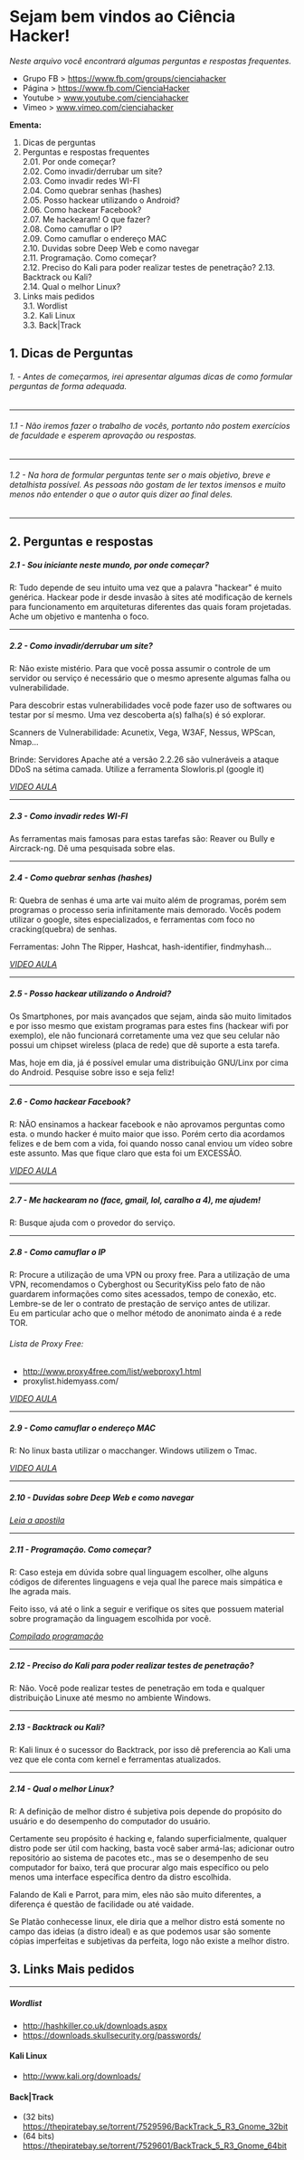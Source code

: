 # Sejam bem vindos ao Ciência Hacker!  
*Neste arquivo você encontrará algumas perguntas e respostas frequentes.*

* Grupo FB > https://www.fb.com/groups/cienciahacker
* Página > https://www.fb.com/CienciaHacker
* Youtube > www.youtube.com/cienciahacker
* Vimeo > www.vimeo.com/cienciahacker

**Ementa:**
1) Dicas de perguntas  
2) Perguntas e respostas frequentes  
    2.01. Por onde começar?  
    2.02. Como invadir/derrubar um site?  
    2.03. Como invadir redes WI-FI  
    2.04. Como quebrar senhas (hashes)  
    2.05. Posso hackear utilizando o Android?  
    2.06. Como hackear Facebook?  
    2.07. Me hackearam! O que fazer?  
    2.08. Como camuflar o IP?  
    2.09. Como camuflar o endereço MAC  
    2.10. Duvidas sobre Deep Web e como navegar  
    2.11. Programação. Como começar?  
    2.12. Preciso do Kali para poder realizar testes de penetração?
    2.13. Backtrack ou Kali?  
    2.14. Qual o melhor Linux?  
3) Links mais pedidos  
    3.1. Wordlist  
    3.2. Kali Linux  
    3.3. Back|Track  
 
## 1. Dicas de Perguntas  
###### 1. - Antes de começarmos, irei apresentar algumas dicas de como formular perguntas de forma adequada.

------------------------------------------------------------------------------
###### 1.1 - Não iremos fazer o trabalho de vocês, portanto não postem exercícios de faculdade e esperem aprovação ou respostas.
------------------------------------------------------------------------------

###### 1.2 - Na hora de formular perguntas tente ser o mais objetivo, breve e detalhista possível. As pessoas não gostam de ler textos imensos e muito menos não entender o que o autor quis dizer ao final deles.
------------------------------------------------------------------------------
## 2. Perguntas e respostas
##### 2.1 - Sou iniciante neste mundo, por onde começar?
 
R: Tudo depende de seu intuito uma vez que a palavra "hackear" é muito
genérica. Hackear pode ir desde invasão à sites até modificação de kernels
para funcionamento em arquiteturas diferentes das quais foram projetadas. Ache um objetivo e mantenha o foco.
 
--------------------------------------------------------------------------------
##### 2.2 - Como invadir/derrubar um site?
 
R: Não existe mistério. Para que você possa assumir o controle de um servidor ou serviço é necessário que o mesmo apresente algumas falha ou vulnerabilidade.  
 
Para descobrir estas vulnerabilidades você pode fazer uso de softwares ou
testar por sí mesmo. Uma vez descoberta a(s) falha(s) é só explorar.  
 
Scanners de Vulnerabilidade: Acunetix, Vega, W3AF, Nessus, WPScan, Nmap...
 
Brinde: Servidores Apache até a versão 2.2.26 são vulneráveis a ataque DDoS
na sétima camada. Utilize a ferramenta Slowloris.pl (google it)

*[VIDEO AULA](http://youtu.be/4oAmUnnSwJs?list=UUZPg5KlsbPsbxX3YQ_y_kRQ)*

------------------------------------------------------------------------------
##### 2.3 - Como invadir redes WI-FI  
 
As ferramentas mais famosas para estas tarefas são: Reaver ou Bully e Aircrack-ng. Dê uma pesquisada sobre elas.
 
------------------------------------------------------------------------------
##### 2.4 - Como quebrar senhas (hashes)
 
R: Quebra de senhas é uma arte vai muito além de programas, porém sem programas o processo seria infinitamente mais demorado. Vocês podem utilizar o google, sites especializados, e ferramentas com foco no cracking(quebra) de senhas.  
 
Ferramentas: John The Ripper, Hashcat, hash-identifier, findmyhash...

*[VIDEO AULA](http://youtu.be/N7kR0ttcrxY?list=UUZPg5KlsbPsbxX3YQ_u_kRQ)*

------------------------------------------------------------------------------
##### 2.5 - Posso hackear utilizando o Android?  
 
Os Smartphones, por mais avançados que sejam, ainda são muito limitados e
por isso mesmo que existam programas para estes fins (hackear wifi por
exemplo), ele não funcionará corretamente uma vez que seu celular não possui
um chipset wireless (placa de rede) que dê suporte a esta tarefa.

Mas, hoje em dia, já é possível emular uma distribuição GNU/Linx por cima do Android. Pesquise sobre isso e seja feliz!
 
------------------------------------------------------------------------------
##### 2.6 - Como hackear Facebook?  
 
R: NÃO ensinamos a hackear facebook e não aprovamos perguntas como esta.
o mundo hacker é muito maior que isso. Porém certo dia acordamos felizes e de bem com a vida, foi quando nosso canal enviou um vídeo sobre este assunto.
Mas que fique claro que esta foi um EXCESSÃO.  

*[VIDEO AULA](https://youtu.be/37Sgx5r93kM)*

------------------------------------------------------------------------------
##### 2.7 - Me hackearam no (face, gmail, lol, caralho a 4), me ajudem!  
 
R: Busque ajuda com o provedor do serviço.
 
------------------------------------------------------------------------------
##### 2.8 - Como camuflar o IP  
 
R: Procure a utilização de uma VPN ou proxy free. Para a utilização de uma
VPN, recomendamos o Cyberghost ou SecurityKiss pelo fato de não guardarem
informações como sites acessados, tempo de conexão, etc. Lembre-se de ler o
contrato de prestação de serviço antes de utilizar.  
Eu em particular acho que o melhor método de anonimato ainda é a rede TOR.  
 
###### Lista de Proxy Free:  
* http://www.proxy4free.com/list/webproxy1.html
* proxylist.hidemyass.com/

*[VIDEO AULA](http://youtu.be/v39VYpjJDK8?list=UUZPg5KlsbPsbxX3YQ_y_kRQ)*

------------------------------------------------------------------------------
##### 2.9 - Como camuflar o endereço MAC  
 
R: No linux basta utilizar o macchanger. Windows utilizem o Tmac.

*[VIDEO AULA](http://youtu.be/54-M57HWA6w?list=UUZPg5KIsbPsbxX3YQ_y_kRQ)*

------------------------------------------------------------------------------
##### 2.10 - Duvidas sobre Deep Web e como navegar  
 
*[Leia a apostila](https://docs.google.com/document/d/1wZXvpL5EEDKiznAvHrMACFE7SM14t0SsX-cUlZZow2Y/edit)*
 
------------------------------------------------------------------------------
##### 2.11 - Programação. Como começar?  

R: Caso esteja em dúvida sobre qual linguagem escolher, olhe alguns códigos de diferentes linguagens e veja qual lhe parece mais simpática e lhe agrada mais.

Feito isso, vá até o link a seguir e verifique os sites que possuem material sobre programação da linguagem escolhida por você.  
 
*[Compilado programação](http://pastebin.com/6UWaP7zN)*
 
------------------------------------------------------------------------------
##### 2.12 - Preciso do Kali para poder realizar testes de penetração?  
 
R: Não. Você pode realizar testes de penetração em toda e qualquer distribuição Linuxe até mesmo no ambiente Windows.
 
------------------------------------------------------------------------------
##### 2.13 - Backtrack ou Kali?  
 
R: Kali linux é o sucessor do Backtrack, por isso dê preferencia ao Kali uma vez que ele conta com kernel e ferramentas atualizados.
 
------------------------------------------------------------------------------
##### 2.14 - Qual o melhor Linux?
 
R: A definição de melhor distro é subjetiva pois depende do propósito do usuário e do desempenho do computador do usuário.  

Certamente seu propósito é hacking e, falando superficialmente, qualquer distro pode ser útil com hacking, basta você saber armá-las; adicionar outro repositório ao sistema de pacotes etc., mas se o desempenho de seu computador for baixo, terá que procurar algo mais específico ou pelo menos uma interface específica dentro da distro escolhida.  
 
Falando de Kali e Parrot, para mim, eles não são muito diferentes, a diferença é questão de facilidade ou até vaidade.  
 
Se Platão conhecesse linux, ele diria que a melhor distro está somente no campo das ideias (a distro ideal) e as que podemos usar são somente cópias imperfeitas e subjetivas da perfeita, logo não existe a melhor distro.  
 

## 3. Links Mais pedidos
--------------------------

##### Wordlist

- http://hashkiller.co.uk/downloads.aspx  
- https://downloads.skullsecurity.org/passwords/  

#### Kali Linux

- http://www.kali.org/downloads/ 

#### Back|Track

- (32 bits) https://thepiratebay.se/torrent/7529596/BackTrack_5_R3_Gnome_32bit
- (64 bits) https://thepiratebay.se/torrent/7529601/BackTrack_5_R3_Gnome_64bit  
```
